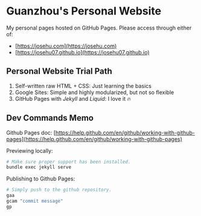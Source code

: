 # Guanzhou's Personal Website

My personal pages hosted on GitHub Pages. Please access through either of:

- [https://josehu.com](https://josehu.com)
- [https://josehu07.github.io](https://josehu07.github.io)

## Personal Website Trial Path

1. Self-written raw HTML + CSS: Just learning the basics
2. Google Sites: Simple and highly modularized, but not so flexible
3. GitHub Pages with *Jekyll* and *Liquid*: I love it 🔥

## Dev Commands Memo

Github Pages doc: [https://help.github.com/en/github/working-with-github-pages](https://help.github.com/en/github/working-with-github-pages)

Previewing locally:

```bash
# Make sure proper support has been installed.
bundle exec jekyll serve
```

Publishing to Github Pages:

```bash
# Simply push to the github repository.
gaa
gcam "commit message"
gp
```
